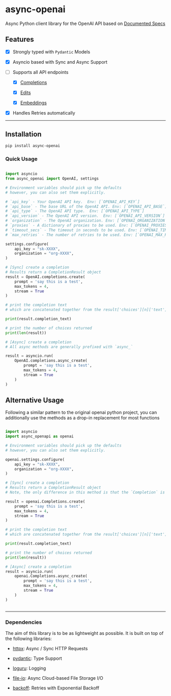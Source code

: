 # async-openai
 Async Python client library for the OpenAI API based on [Documented Specs](https://beta.openai.com/docs/api-reference/making-requests)

## Features

- [x] Strongly typed with `Pydantic` Models

- [x] Asyncio based with Sync and Async Support

- [ ] Supports all API endpoints

    - [x] [Completions](https://beta.openai.com/docs/api-reference/completions)
    
    - [x] [Edits](https://beta.openai.com/docs/api-reference/edits)
    
    - [x] [Embeddings](https://beta.openai.com/docs/api-reference/embeddings)

- [x] Handles Retries automatically

---
 
## Installation

```bash
pip install async-openai
```

### Quick Usage

```python

import asyncio
from async_openai import OpenAI, settings

# Environment variables should pick up the defaults
# however, you can also set them explicitly.

# `api_key` - Your OpenAI API key.  Env: [`OPENAI_API_KEY`]
# `api_base` - The base URL of the OpenAI API. Env: [`OPENAI_API_BASE`]
# `api_type` - The OpenAI API type.  Env: [`OPENAI_API_TYPE`]
# `api_version` - The OpenAI API version.  Env: [`OPENAI_API_VERSION`]
# `organization` - The OpenAI organization. Env: [`OPENAI_ORGANIZATION`]
# `proxies` - A dictionary of proxies to be used. Env: [`OPENAI_PROXIES`]
# `timeout_secs` - The timeout in seconds to be used. Env: [`OPENAI_TIMEOUT_SECS`]
# `max_retries` - The number of retries to be used. Env: [`OPENAI_MAX_RETRIES`]

settings.configure(
    api_key = "sk-XXXX",
    organization = "org-XXXX",
)

# [Sync] create a completion
# Results return a CompletionResult object
result = OpenAI.completions.create(
    prompt = 'say this is a test',
    max_tokens = 4,
    stream = True
)

# print the completion text
# which are concatenated together from the result['choices'][n]['text']

print(result.completion_text)

# print the number of choices returned
print(len(result))

# [Async] create a completion
# All async methods are generally prefixed with `async_`

result = asyncio.run(
    OpenAI.completions.async_create(
        prompt = 'say this is a test',
        max_tokens = 4,
        stream = True
    )
)

```

## Alternative Usage

Following a similar pattern to the original openai python project, you can additionally use the methods as a drop-in replacement for most functions

```python

import asyncio
import async_openapi as openai

# Environment variables should pick up the defaults
# however, you can also set them explicitly.

openai.settings.configure(
    api_key = "sk-XXXX",
    organization = "org-XXXX",
)

# [Sync] create a completion
# Results return a CompletionResult object
# Note, the only difference in this method is that the `Completion` is capitalized to match the OpenAI API

result = openai.Completions.create(
    prompt = 'say this is a test',
    max_tokens = 4,
    stream = True
)

# print the completion text
# which are concatenated together from the result['choices'][n]['text']

print(result.completion_text)

# print the number of choices returned
print(len(result))

# [Async] create a completion
result = asyncio.run(
    openai.Completions.async_create(
        prompt = 'say this is a test',
        max_tokens = 4,
        stream = True
    )
)



```

---

### Dependencies

The aim of this library is to be as lightweight as possible. It is built on top of the following libraries:

- [httpx](https://www.python-httpx.org/): Async / Sync HTTP Requests

- [pydantic](https://pydantic-docs.helpmanual.io/): Type Support

- [loguru](https://github.com/Delgan/loguru): Logging

- [file-io](https://github.com/trisongz/file-io): Async Cloud-based File Storage I/O

- [backoff](https://github.com/litl/backoff): Retries with Exponential Backoff


